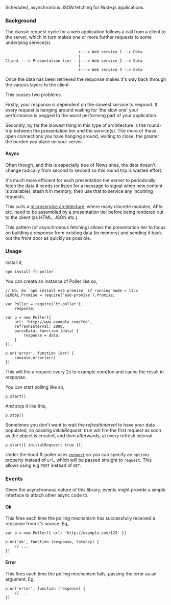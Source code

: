 
Scheduled, asynchronous JSON fetching for Node.js applications.

### Background

The classic request cycle for a web application follows a call from a client
to the server, which in turn makes one or more further requests to some
underlying service(s). 

                                    +---> Web service 1 --> Data 
                                    |       
    Client ---> Presentation tier --|---> Web service 2 --> Data
                                    |   
                                    +---> Web service 3 --> Data

Once the data has been retrieved the response makes it's way back through the
various layers to the client. 

This causes two problems.

Firstly, your response is dependent on the slowest service to respond. If every
request is hanging around waiting for 'the slow one' your performance is pegged
to the worst performing part of your application.

Secondly, by far the slowest thing in this type of architecture is the
round-trip between the presentation tier and the service(s). The more of these
open connections you have hanging around, waiting to close, the greater the
burden you place on your server.

#### Async

Often though, and this is especially true of News sites, the data doesn't
change radically from second to second so this round trip is wasted effort. 

It's much more efficient for each presentation tier server to periodically
fetch the data it needs (or listen for a message to signal when new content is
available), stash it in memory, then use that to service any incoming requests.

This suits a [microservice
architecture](http://martinfowler.com/articles/microservices.html), where many
discrete modules, APIs etc. need to be assembled by a presentation tier before
being rendered out to the client (as HTML, JSON etc.). 

This pattern (of asynchronous fetching) allows the presentation tier to focus on
building a response from existing data (in memory) and sending it back out the
front door as quickly as possible.

### Usage

Install it,

    npm install ft-poller

You can create an instance of Poller like so,

    // Nb. do `npm install es6-promise` if running node < 11.x 
    GLOBAL.Promise = require('es6-promise').Promise;

    var Poller = require('ft-poller'),
        response;

    var p = new Poller({
        url: 'http://www.example.com/foo', 
        refreshInterval: 2000,
        parseData: function (data) {
            response = data;
        }
    });

    p.on('error', function (err) {
        console.error(err)
    })

This will fire a request every 2s to example.com/foo and cache the result
in _response_. 

You can start polling like so,

    p.start()
    
And stop it like this,

    p.stop()

Sometimes you don't want to wait the _refreshInterval_ to have your data
populated, so passing _initialRequest: true_ will fire the first request as
soon as the object is created, and then afterwards, at every refresh interval. 

    p.start({ initialRequest: true });

Under the hood ft-poller uses [`request`](https://www.npmjs.org/package/request) 
so you can specify an `options` property instead of `url`, which will be passed
straight to `request`. This allows using e.g `POST` instead of `GET`.

### Events

Given the asynchronous nature of this library, events might provide a simple
interface to attach other async code to.

#### Ok

This fires each time the polling mechanism has successfully received a repsonse
from it's source. Eg, 

    var p = new Poller({ url: 'http://example.com/123' })

    p.on('ok', function (response, latency) {
        // ... 
    })

#### Error

This fires each time the polling mechanism fails, passing the error as an
argument. Eg, 

    p.on('error', function (response) {
        // ... 
    })

